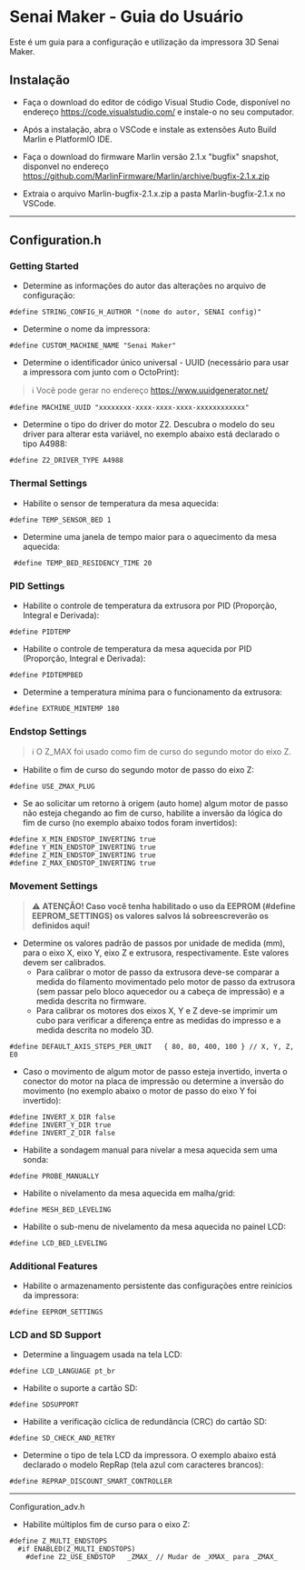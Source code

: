 # Senai Maker - Guia do Usuário

Este é um guia para a configuração e utilização da impressora 3D Senai Maker.

## Instalação

- Faça o download do editor de código Visual Studio Code, disponível no endereço https://code.visualstudio.com/ e instale-o no seu computador.

- Após a instalação, abra o VSCode e instale as extensões Auto Build Marlin e PlatformIO IDE.

- Faça o download do firmware Marlin versão 2.1.x "bugfix" snapshot, disponvel no endereço https://github.com/MarlinFirmware/Marlin/archive/bugfix-2.1.x.zip

- Extraia o arquivo Marlin-bugfix-2.1.x.zip a pasta Marlin-bugfix-2.1.x no VSCode.

---

## Configuration.h

### Getting Started

- Determine as informações do autor das alterações no arquivo de configuração:

``` 
#define STRING_CONFIG_H_AUTHOR "(nome do autor, SENAI config)"
``` 

- Determine o nome da impressora:

``` 
#define CUSTOM_MACHINE_NAME "Senai Maker"
```

- Determine o identificador único universal - UUID (necessário para usar a impressora com junto com o OctoPrint):

> :information_source: Você pode gerar no endereço https://www.uuidgenerator.net/ 

```
#define MACHINE_UUID "xxxxxxxx-xxxx-xxxx-xxxx-xxxxxxxxxxxx"
```

- Determine o tipo do driver do motor Z2. Descubra o modelo do seu driver para alterar esta variável, no exemplo abaixo está declarado o tipo A4988:

```
#define Z2_DRIVER_TYPE A4988
```

### Thermal Settings

- Habilite o sensor de temperatura da mesa aquecida:

```
#define TEMP_SENSOR_BED 1
```

- Determine uma janela de tempo maior para o aquecimento da mesa aquecida:

```
 #define TEMP_BED_RESIDENCY_TIME 20
```

### PID Settings

- Habilite o controle de temperatura da extrusora por PID (Proporção, Integral e Derivada):

```
#define PIDTEMP
```

- Habilite o controle de temperatura da mesa aquecida por PID (Proporção, Integral e Derivada):

```
#define PIDTEMPBED
```

- Determine a temperatura mínima para o funcionamento da extrusora:

```
#define EXTRUDE_MINTEMP 180
```

### Endstop Settings

> :information_source: O Z_MAX foi usado como fim de curso do segundo motor do eixo Z.

- Habilite o fim de curso do segundo motor de passo do eixo Z:

```
#define USE_ZMAX_PLUG
```

- Se ao solicitar um retorno à origem (auto home) algum motor de passo não esteja chegando ao fim de curso, habilite a inversão da lógica do fim de curso (no exemplo abaixo todos foram invertidos):

```
#define X_MIN_ENDSTOP_INVERTING true
#define Y_MIN_ENDSTOP_INVERTING true
#define Z_MIN_ENDSTOP_INVERTING true
#define Z_MAX_ENDSTOP_INVERTING true
```
### Movement Settings

> :warning: **ATENÇÃO! Caso você tenha habilitado o uso da EEPROM (#define EEPROM_SETTINGS) os valores salvos lá sobreescreverão os definidos aqui!**

- Determine os valores padrão de passos por unidade de medida (mm), para o eixo X, eixo Y, eixo Z e extrusora, respectivamente. Este valores devem ser calibrados. 
    - Para calibrar o motor de passo da extrusora deve-se comparar a medida do filamento movimentado pelo motor de passo da extrusora (sem passar pelo bloco aquecedor ou a cabeça de impressão) e a medida descrita no firmware. 
    - Para calibrar os motores dos eixos X, Y e Z deve-se imprimir um cubo para verificar a diferença entre as medidas do impresso e a medida descrita no modelo 3D.

```
#define DEFAULT_AXIS_STEPS_PER_UNIT   { 80, 80, 400, 100 } // X, Y, Z, E0
```

- Caso o movimento de algum motor de passo esteja invertido, inverta o conector do motor na placa de impressão ou determine a inversão do movimento (no exemplo abaixo o motor de passo do eixo Y foi invertido):
```
#define INVERT_X_DIR false
#define INVERT_Y_DIR true
#define INVERT_Z_DIR false
```

- Habilite a sondagem manual para nivelar a mesa aquecida sem uma sonda:

```
#define PROBE_MANUALLY
```

- Habilite o nivelamento da mesa aquecida em malha/grid:

```
#define MESH_BED_LEVELING
```

- Habilite o sub-menu de nivelamento da mesa aquecida no painel LCD:

```
#define LCD_BED_LEVELING
```

### Additional Features

- Habilite o armazenamento persistente das configurações entre reinícios da impressora:

```
#define EEPROM_SETTINGS 
```

### LCD and SD Support

- Determine a linguagem usada na tela LCD:

```
#define LCD_LANGUAGE pt_br
```

- Habilite o suporte a cartão SD:

```
#define SDSUPPORT
```

- Habilite a verificação cíclica de redundância (CRC) do cartão SD:

```
#define SD_CHECK_AND_RETRY
```

- Determine o tipo de tela LCD da impressora. O exemplo abaixo está declarado o modelo RepRap (tela azul com caracteres brancos):

```
#define REPRAP_DISCOUNT_SMART_CONTROLLER
```

---

Configuration_adv.h

- Habilite múltiplos fim de curso para o eixo Z:

```
#define Z_MULTI_ENDSTOPS
  #if ENABLED(Z_MULTI_ENDSTOPS)
    #define Z2_USE_ENDSTOP   _ZMAX_ // Mudar de _XMAX_ para _ZMAX_
```
